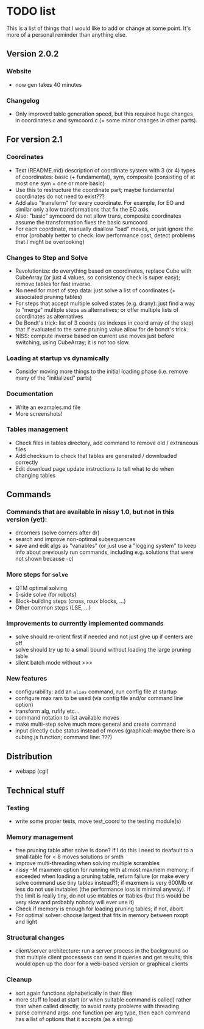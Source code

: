 # TODO list

This is a list of things that I would like to add or change at some point.
It's more of a personal reminder than anything else.

## Version 2.0.2
### Website
* now gen takes 40 minutes
### Changelog
* Only improved table generation speed, but this required huge changes in
  coordinates.c and symcoord.c (+ some minor changes in other parts).

## For version 2.1
### Coordinates
* Text (README.md) description of coordinate system with 3 (or 4) types of
  coordinates: basic (+ fundamental), sym, composite (consisting of at most
  one sym + one or more basic)
* Use this to restructure the coordinate part; maybe fundamental coordinates
  do not need to exist???
* Add also "transform" for every coordinate. For example, for EO and similar
  only allow transformations that fix the EO axis.
* Also: "basic" symcoord do not allow trans, composite coordinates assume
  the transformation fixes the basic sumcoord
* For each coordinate, manually disallow "bad" moves, or just ignore the error
  (probably better to check: low performance cost, detect problems that I might
  be overlooking)
### Changes to Step and Solve
* Revolutionize: do everything based on coordinates, replace Cube with
  CubeArray (or just 4 values, so consistency check is super easy);
  remove tables for fast inverse.
* No need for most of step data: just solve a list of coordinates
  (+ associated pruning tables)
* For steps that accept multiple solved states (e.g. drany):
  just find a way to "merge" multiple steps as alternatives; or
  offer multiple lists of coordinates as alternatives
* De Bondt's trick: list of 3 coords (as indexes in coord array of the step)
  that if evaluated to the same pruning value allow for de bondt's trick.
* NISS: compute inverse based on current use moves just before switching,
  using CubeArray; it is not too slow.
### Loading at startup vs dynamically
* Consider moving more things to the initial loading phase (i.e. remove
  many of the "initialized" parts)
### Documentation
* Write an examples.md file
* More screenshots!
### Tables management
* Check files in tables directory, add command to remove old / extraneous files
* Add checksum to check that tables are generated / downloaded correctly
* Edit download page update instructions to tell what to do when changing tables

## Commands

### Commands that are available in nissy 1.0, but not in this version (yet):
* drcorners (solve corners after dr)
* search and improve non-optimal subsequences
* save and edit algs as "variables"
  (or just use a "logging system" to keep info about previously run commands,
including e.g. solutions that were not shown because -c)

### More steps for `solve`
* QTM optimal solving
* 5-side solve (for robots)
* Block-building steps (cross, roux blocks, ...)
* Other common steps (LSE, ...)

### Improvements to currently implemented commands
* solve should re-orient first if needed and not just give up if centers are off
* solve should try up to a small bound without loading the large pruning table
* silent batch mode without >>>

### New features
* configurability: add an `alias` command, run config file at startup
* configure max ram to be used (via config file and/or command line option)
* transform alg, rufify etc...
* command notation to list available moves
* make multi-step solve much more general and create command
* input directly cube status instead of moves
  (graphical: maybe there is a cubing.js function; command line: ???)

## Distribution
* webapp (cgi)

## Technical stuff

### Testing
* write some proper tests, move test_coord to the testing module(s)

### Memory management
* free pruning table after solve is done? if I do this I need to deafault to a
  small table for < 8 moves solutions or smth
* improve multi-threading when solving multiple scrambles
* nissy -M maxmem option for running with at most maxmem memory; if exceeded
  when loading a pruning table, return failure (or make every solve command
  use tiny tables instead?); if maxmem is very 600Mb or
  less do not use invtables (the performance loss is minimal anyway). If the
  limit is really tiny, do not use mtables or ttables (but this would be
  very slow and probably nobody will ever use it)
* Check if memory is enough for loading pruning tables; if not, abort
* For optimal solver: choose largest that fits in memory between nxopt and light

### Structural changes
* client/server architecture: run a server process in the background so that
  multiple client processess can send it queries and get results; this would
  open up the door for a web-based version or graphical clients

### Cleanup
* sort again functions alphabetically in their files
* more stuff to load at start (or when suitable command is called) rather
  than when called directly, to avoid nasty problems with threading
* parse command args: one function per arg type, then each command has
  a list of options that it accepts (as a string)
